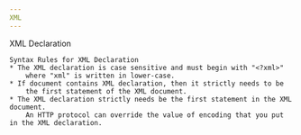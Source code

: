 ```yaml
---
XML
---
```


XML Declaration
	<?xml version = "1.0" encoding = "UTF-8"?>

	Syntax Rules for XML Declaration
	* The XML declaration is case sensitive and must begin with "<?xml>" 
		where "xml" is written in lower-case.
	* If document contains XML declaration, then it strictly needs to be 
		the first statement of the XML document.
	* The XML declaration strictly needs be the first statement in the XML document.
		An HTTP protocol can override the value of encoding that you put in the XML declaration.